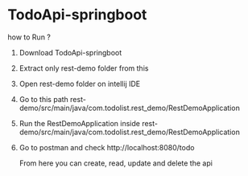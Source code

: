# TodoApi-springboot
 how to Run ?

 1. Download TodoApi-springboot
 2. Extract only rest-demo folder from this
 3. Open rest-demo folder on intellij IDE
 4. Go to this path  rest-demo/src/main/java/com.todolist.rest_demo/RestDemoApplication
 5. Run the RestDemoApplication inside rest-demo/src/main/java/com.todolist.rest_demo/RestDemoApplication
 6. Go to postman and check http://localhost:8080/todo

    From here you can create, read, update and delete the api 
